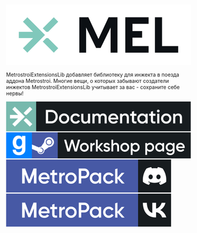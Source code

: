 ![logo](docs/images/rm_logo_MEL_white.svg)

MetrostroiExtensionsLib добавляет библиотеку для инжекта в поезда аддона Metrostroi.
Многие вещи, о которых забывают создатели инжектов MetrostroiExtensionsLib учитывает за вас - сохраните себе нервы!

![Documentation](docs/images/ext_docpage.svg)
![Workshop](docs/images/gm_whpage.svg)
![Discord](docs/images/mp_ds.svg)
![VK](docs/images/mp_vk.svg)

<!-- Документация - https://metrostroiextensions.github.io/MetrostroiExtensions/ -->
